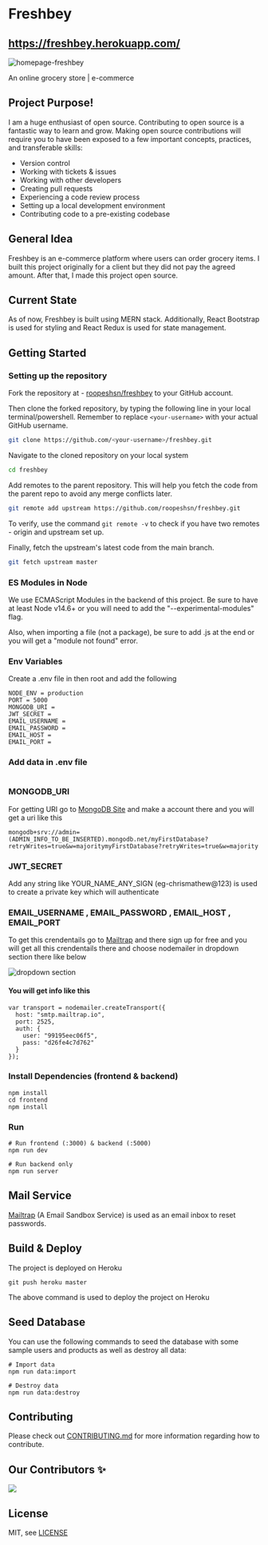 # Freshbey

## https://freshbey.herokuapp.com/

![homepage-freshbey](https://user-images.githubusercontent.com/70762571/167148307-718dabc9-057d-4296-853a-6da097d800d4.png)

An online grocery store | e-commerce

## Project Purpose!

I am a huge enthusiast of open source. Contributing to open source is a fantastic way to learn and grow. Making open source contributions will require you to have been exposed to a few important concepts, practices, and transferable skills:

- Version control
- Working with tickets & issues
- Working with other developers
- Creating pull requests
- Experiencing a code review process
- Setting up a local development environment
- Contributing code to a pre-existing codebase

## General Idea

Freshbey is an e-commerce platform where users can order grocery items. I built this project originally for a client but they did not pay the agreed amount. After that, I made this project open source.

## Current State

As of now, Freshbey is built using MERN stack. Additionally, React Bootstrap is used for styling and React Redux is used for state management.

## Getting Started

### Setting up the repository

Fork the repository at - [roopeshsn/freshbey](https://github.com/roopeshsn/freshbey) to your GitHub account.

Then clone the forked repository, by typing the following line in your local terminal/powershell. Remember to replace `<your-username>` with your actual GitHub username.

```bash
git clone https://github.com/<your-username>/freshbey.git
```

Navigate to the cloned repository on your local system

```bash
cd freshbey
```

Add remotes to the parent repository. This will help you fetch the code from the
parent repo to avoid any merge conflicts later.

```bash
git remote add upstream https://github.com/roopeshsn/freshbey.git
```

To verify, use the command `git remote -v` to check if you have two remotes - origin and upstream set up.

Finally, fetch the upstream's latest code from the main branch.

```bash
git fetch upstream master
```

### ES Modules in Node

We use ECMAScript Modules in the backend of this project. Be sure to have at least Node v14.6+ or you will need to add the "--experimental-modules" flag.

Also, when importing a file (not a package), be sure to add .js at the end or you will get a "module not found" error.

<!-- You can also install and setup Babel if you would like -->

### Env Variables

Create a .env file in then root and add the following

```
NODE_ENV = production
PORT = 5000
MONGODB_URI = 
JWT_SECRET = 
EMAIL_USERNAME = 
EMAIL_PASSWORD = 
EMAIL_HOST = 
EMAIL_PORT =
```

###  Add data in .env file
#


### MONGODB_URI


For getting URI go to [MongoDB Site](www.mongodb.com) and make a account there and you will get a uri like this

`
 mongodb+srv://admin=(ADMIN_INFO_TO_BE_INSERTED).mongodb.net/myFirstDatabase?retryWrites=true&w=majoritymyFirstDatabase?retryWrites=true&w=majority
`

### JWT_SECRET


   Add any string like YOUR_NAME_ANY_SIGN (eg-chrismathew@123) is used to create a private key which will authenticate 


### EMAIL_USERNAME , EMAIL_PASSWORD , EMAIL_HOST , EMAIL_PORT


To get this crendentails go to [Mailtrap](https://mailtrap.io) and there sign up for free and you will get all this crendentails there and choose nodemailer in dropdown section there like below 

![dropdown section](https://user-images.githubusercontent.com/91003905/193517826-5647ca92-131c-46e2-85de-fb29e53269ba.png)  
 
#### You will get info like this 
```
var transport = nodemailer.createTransport({
  host: "smtp.mailtrap.io",
  port: 2525,
  auth: {
    user: "99195eec06f5",
    pass: "d26fe4c7d762"
  }
});
```


### Install Dependencies (frontend & backend)

```
npm install
cd frontend
npm install
```

### Run

```
# Run frontend (:3000) & backend (:5000)
npm run dev

# Run backend only
npm run server
```

## Mail Service

[Mailtrap](https://www.example.com) (A Email Sandbox Service) is used as an email inbox to reset passwords.

## Build & Deploy

The project is deployed on Heroku

```
git push heroku master
```

The above command is used to deploy the project on Heroku

## Seed Database

You can use the following commands to seed the database with some sample users and products as well as destroy all data:

```
# Import data
npm run data:import

# Destroy data
npm run data:destroy
```

## Contributing

Please check out [CONTRIBUTING.md](CONTRIBUTING.md) for more information regarding how to contribute.

## Our Contributors ✨

<a href="https://github.com/roopeshsn/freshbey/graphs/contributors">
  <img src="https://contrib.rocks/image?repo=roopeshsn/freshbey" />
</a>

## License

MIT, see [LICENSE](LICENSE)
